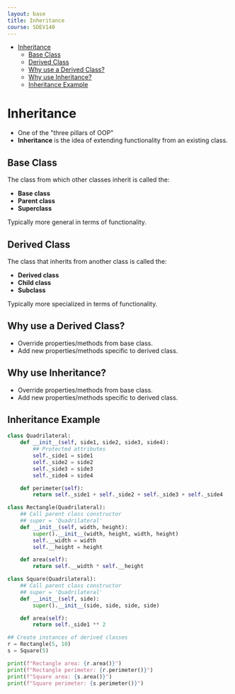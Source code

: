 ```yaml
---
layout: base
title: Inheritance
course: SDEV140
---
```


- [Inheritance](#inheritance)
  - [Base Class](#base-class)
  - [Derived Class](#derived-class)
  - [Why use a Derived Class?](#why-use-a-derived-class)
  - [Why use Inheritance?](#why-use-inheritance)
  - [Inheritance Example](#inheritance-example)

# Inheritance

- One of the "three pillars of OOP"
- **Inheritance** is the idea of extending functionality from an existing class.

## Base Class

The class from which other classes inherit is called the:

- **Base class**
- **Parent class**
- **Superclass**

Typically more general in terms of functionality.

## Derived Class

The class that inherits from another class is called the:

- **Derived class**
- **Child class**
- **Subclass**

Typically more specialized in terms of functionality.

## Why use a Derived Class?

- Override properties/methods from base class.
- Add new properties/methods specific to derived class.

## Why use Inheritance?

- Override properties/methods from base class.
- Add new properties/methods specific to derived class.

## Inheritance Example

```python
class Quadrilateral:
    def __init__(self, side1, side2, side3, side4):
        ## Protected attributes
        self._side1 = side1
        self._side2 = side2
        self._side3 = side3
        self._side4 = side4

    def perimeter(self):
        return self._side1 + self._side2 + self._side3 + self._side4

class Rectangle(Quadrilateral):
    ## Call parent class constructor
    ## super = 'Quadrilateral'
    def __init__(self, width, height):
        super().__init__(width, height, width, height)
        self.__width = width
        self.__height = height

    def area(self):
        return self.__width * self.__height

class Square(Quadrilateral):
    ## Call parent class constructor
    ## super = 'Quadrilateral'
    def __init__(self, side):
        super().__init__(side, side, side, side)

    def area(self):
        return self._side1 ** 2

## Create instances of derived classes
r = Rectangle(5, 10)
s = Square(5)

print(f"Rectangle area: {r.area()}")
print(f"Rectangle perimeter: {r.perimeter()}")
print(f"Square area: {s.area()}")
print(f"Square perimeter: {s.perimeter()}")
```
